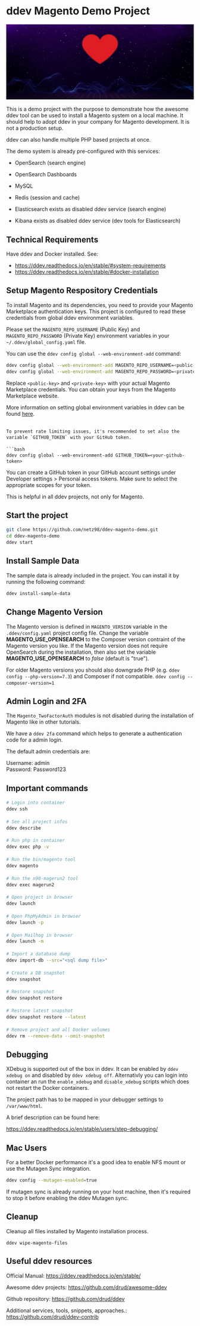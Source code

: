 # ddev Magento Demo Project

![ddev Magento Demo Setup Banner](docs/images/ddev-Magento-Demo-Setup.gif)

This is a demo project with the purpose to demonstrate how the awesome ddev tool can be used to install a Magento system on a local machine. It should help to adopt ddev in your company for Magento development.
It is not a production setup.

ddev can also handle multiple PHP based projects at once.

The demo system is already pre-configured with this services:

- OpenSearch (search engine)
- OpenSearch Dashboards
- MySQL
- Redis (session and cache)

- Elasticsearch exists as disabled ddev service (search engine)
- Kibana exists as disabled ddev service (dev tools for Elasticsearch)

## Technical Requirements

Have ddev and Docker installed.
See:
- https://ddev.readthedocs.io/en/stable/#system-requirements
- https://ddev.readthedocs.io/en/stable/#docker-installation

## Setup Magento Respository Credentials

To install Magento and its dependencies, you need to provide your Magento Marketplace authentication keys. This project is configured to read these credentials from global ddev environment variables.

Please set the `MAGENTO_REPO_USERNAME` (Public Key) and `MAGENTO_REPO_PASSWORD` (Private Key) environment variables in your `~/.ddev/global_config.yaml` file.

You can use the `ddev config global --web-environment-add` command:

```bash
ddev config global --web-environment-add MAGENTO_REPO_USERNAME=<public-key>
ddev config global --web-environment-add MAGENTO_REPO_PASSWORD=<private-key>
```

Replace `<public-key>` and `<private-key>` with your actual Magento Marketplace credentials. You can obtain your keys from the Magento Marketplace website.

More information on setting global environment variables in ddev can be found [here](https://ddev.readthedocs.io/en/stable/users/extend/customization-extendibility/#global-environment-variables).
```

To prevent rate limiting issues, it's recommended to set also the variable `GITHUB_TOKEN` with your GitHub token.

```bash
ddev config global --web-environment-add GITHUB_TOKEN=<your-github-token>
```
You can create a GitHub token in your GitHub account settings under Developer settings > Personal access tokens. Make sure to select the appropriate scopes for your token.

This is helpful in all ddev projects, not only for Magento.

## Start the project

```bash
git clone https://github.com/netz98/ddev-magento-demo.git
cd ddev-magento-demo
ddev start 
```

## Install Sample Data

The sample data is already included in the project. You can install it by running the following command:

```bash
ddev install-sample-data
```

## Change Magento Version

The Magento version is defined in `MAGENTO_VERSION` variable in the `.ddev/config.yaml` project config file.
Change the variable **MAGENTO_USE_OPENSEARCH** to the Composer version contraint of the Magento version you like.
If the Magento version does not require OpenSearch during the installation, then also set the variable **MAGENTO_USE_OPENSEARCH** to *false* (default is "true").

For older Magento versions you should also downgrade PHP (e.g. `ddev config --php-version=7.3`) 
and Composer if not compatible. `ddev config --composer-version=1`

## Admin Login and 2FA

The `Magento_TwoFactorAuth` modules is not disabled during the installation of Magento like in other tutorials.

We have a `ddev 2fa` command which helps to generate a authentication code for a admin login.

The default admin credentials are:

Username: admin  
Password: Password123  


## Important commands

```bash
# Login into container
ddev ssh

# See all project infos
ddev describe

# Run php in container
ddev exec php -v

# Run the bin/magento tool
ddev magento

# Run the n98-magerun2 tool
ddev exec magerun2

# Open project in browser
ddev launch

# Open PhpMyAdmin in browser
ddev launch -p

# Open Mailhog in browser
ddev launch -m

# Import a database dump
ddev import-db --src="<sql dump file>"

# Create a DB snapshot
ddev snapshot

# Restore snapshot
ddev snapshot restore

# Restore latest snapshot
ddev snapshot restore --latest

# Remove project and all Docker volumes
ddev rm --remove-data --omit-snapshot
```

## Debugging

XDebug is supported out of the box in ddev.
It can be enabled by `ddev xdebug on` and disabled by `ddev xdebug off`.
Alternativly you can login into container an run the `enable_xdebug` and `disable_xdebug` scripts which does not restart the Docker containers.

The project path has to be mapped in your debugger settings to `/var/www/html`.

A brief description can be found here:

https://ddev.readthedocs.io/en/stable/users/step-debugging/

## Mac Users

For a better Docker performance it's a good idea to enable NFS mount or use the Mutagen Sync integration.

```bash
ddev config --mutagen-enabled=true
```

If mutagen sync is already running on your host machine, then it's required to stop it before enabling the ddev Mutagen sync.

## Cleanup

Cleanup all files installed by Magento installation process.

```
ddev wipe-magento-files
```

## Useful ddev resources

Official Manual: https://ddev.readthedocs.io/en/stable/

Awesome ddev projects: https://github.com/drud/awesome-ddev

Github repository: https://github.com/drud/ddev

Additional services, tools, snippets, approaches.: https://github.com/drud/ddev-contrib
